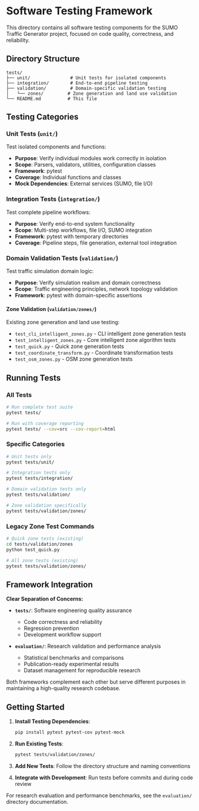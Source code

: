 # Software Testing Framework

This directory contains all software testing components for the SUMO Traffic Generator project, focused on code quality, correctness, and reliability.

## Directory Structure

```
tests/
├── unit/               # Unit tests for isolated components
├── integration/        # End-to-end pipeline testing
├── validation/         # Domain-specific validation testing
│   └── zones/         # Zone generation and land use validation
└── README.md          # This file
```

## Testing Categories

### Unit Tests (`unit/`)

Test isolated components and functions:

- **Purpose**: Verify individual modules work correctly in isolation
- **Scope**: Parsers, validators, utilities, configuration classes
- **Framework**: pytest
- **Coverage**: Individual functions and classes
- **Mock Dependencies**: External services (SUMO, file I/O)

### Integration Tests (`integration/`)

Test complete pipeline workflows:

- **Purpose**: Verify end-to-end system functionality
- **Scope**: Multi-step workflows, file I/O, SUMO integration
- **Framework**: pytest with temporary directories
- **Coverage**: Pipeline steps, file generation, external tool integration

### Domain Validation Tests (`validation/`)

Test traffic simulation domain logic:

- **Purpose**: Verify simulation realism and domain correctness
- **Scope**: Traffic engineering principles, network topology validation
- **Framework**: pytest with domain-specific assertions

#### Zone Validation (`validation/zones/`)

Existing zone generation and land use testing:

- `test_cli_intelligent_zones.py` - CLI intelligent zone generation tests
- `test_intelligent_zones.py` - Core intelligent zone algorithm tests
- `test_quick.py` - Quick zone generation tests
- `test_coordinate_transform.py` - Coordinate transformation tests
- `test_osm_zones.py` - OSM zone generation tests

## Running Tests

### All Tests
```bash
# Run complete test suite
pytest tests/

# Run with coverage reporting
pytest tests/ --cov=src --cov-report=html
```

### Specific Categories
```bash
# Unit tests only
pytest tests/unit/

# Integration tests only  
pytest tests/integration/

# Domain validation tests only
pytest tests/validation/

# Zone validation specifically
pytest tests/validation/zones/
```

### Legacy Zone Test Commands
```bash
# Quick zone tests (existing)
cd tests/validation/zones
python test_quick.py

# All zone tests (existing)
pytest tests/validation/zones/
```

## Framework Integration

**Clear Separation of Concerns:**

- **`tests/`**: Software engineering quality assurance
  - Code correctness and reliability
  - Regression prevention  
  - Development workflow support

- **`evaluation/`**: Research validation and performance analysis
  - Statistical benchmarks and comparisons
  - Publication-ready experimental results
  - Dataset management for reproducible research

Both frameworks complement each other but serve different purposes in maintaining a high-quality research codebase.

## Getting Started

1. **Install Testing Dependencies**:
   ```bash
   pip install pytest pytest-cov pytest-mock
   ```

2. **Run Existing Tests**:
   ```bash
   pytest tests/validation/zones/
   ```

3. **Add New Tests**: Follow the directory structure and naming conventions

4. **Integrate with Development**: Run tests before commits and during code review

For research evaluation and performance benchmarks, see the `evaluation/` directory documentation.